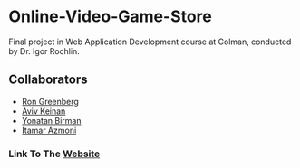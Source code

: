 # Online-Video-Game-Store
Final project in Web Application Development course at Colman, conducted by Dr. Igor Rochlin.
## Collaborators
- [Ron Greenberg](https://github.com/RonGreenberg)
- [Aviv Keinan](https://github.com/avivk9)
- [Yonatan Birman](https://github.com/yonatan1710)
- [Itamar Azmoni](https://github.com/Itamar-Azmoni)

### Link To The [Website](http://45.32.236.220:8080)
